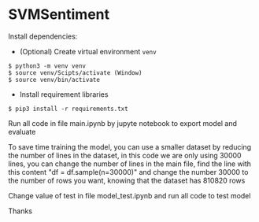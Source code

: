 # SVMSentiment

Install dependencies:

- (Optional) Create virtual environment `venv`

```
$ python3 -m venv venv
$ source venv/Scipts/activate (Window)
$ source venv/bin/activate
```

- Install requirement libraries

```
$ pip3 install -r requirements.txt
```

Run all code in file main.ipynb by jupyte notebook to export model and evaluate

To save time training the model, you can use a smaller dataset by reducing the number of lines in the dataset, in this code we are only using 30000 lines, you can change the number of lines in the main file, find the line with this content "df = df.sample(n=30000)" and change the number 30000 to the number of rows you want, knowing that the dataset has 810820 rows

Change value of test in file model_test.ipynb and run all code to test model

Thanks
